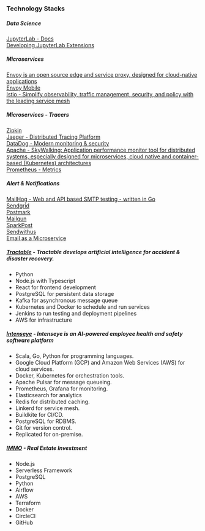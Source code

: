 ### Technology Stacks

##### Data Science
[JupyterLab - Docs](https://jupyterlab.readthedocs.io/en/stable/index.html)  
[Developing JupyterLab Extensions](https://tech.target.com/blog/developing-jupyterlab-extensions)  

##### Microservices
[Envoy is an open source edge and service proxy, designed for cloud-native applications](https://www.envoyproxy.io/)  
[Envoy Mobile](https://envoymobile.io/)  
[Istio - Simplify observability, traffic management, security, and policy with the leading service mesh](https://istio.io/latest/)  

##### Microservices - Tracers
[Zipkin](https://zipkin.io/)  
[Jaeger - Distributed Tracing Platform](https://github.com/jaegertracing/)  
[DataDog - Modern monitoring & security](https://datadoghq.com/)  
[Apache - SkyWalking: Application performance monitor tool for distributed systems, especially designed for microservices, cloud native and container-based (Kubernetes) architectures](https://skywalking.apache.org/)  
[Prometheus - Metrics](https://prometheus.io/)  

##### Alert & Notifications
[MailHog - Web and API based SMTP testing - written in Go](https://github.com/mailhog/MailHog)  
[Sendgrid](https://sendgrid.com/)  
[Postmark](https://postmarkapp.com/)  
[Mailgun](https://www.mailgun.com/)  
[SparkPost](https://www.sparkpost.com/)  
[Sendwithus](https://www.sendwithus.com/)  
[Email as a Microservice](https://www.cloudbees.com/blog/email-as-a-microservice)  

##### [Tractable](https://tractable.ai/) - Tractable develops artificial intelligence for accident & disaster recovery.
- Python
- Node.js with Typescript 
- React for frontend development
- PostgreSQL for persistent data storage
- Kafka for asynchronous message queue
- Kubernetes and Docker to schedule and run services
- Jenkins to run testing and deployment pipelines
- AWS for infrastructure

##### [Intenseye](https://www.intenseye.com) - Intenseye is an AI-powered employee health and safety software platform
- Scala, Go, Python for programming languages.
- Google Cloud Platform (GCP) and Amazon Web Services (AWS) for cloud services.
- Docker, Kubernetes for orchestration tools.
- Apache Pulsar for message queueing.
- Prometheus, Grafana for monitoring. 
- Elasticsearch for analytics
- Redis for distributed caching.
- Linkerd for service mesh.
- Buildkite for CI/CD.
- PostgreSQL for RDBMS.
- Git for version control.
- Replicated for on-premise.

##### [IMMO](https://angel.co/company/immo-3/jobs/2335014-senior-software-engineer-backend)  - Real Estate Investment
- Node.js
- Serverless Framework
- PostgreSQL
- Python
- Airflow
- AWS
- Terraform
- Docker
- CircleCI
- GitHub
